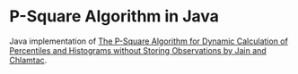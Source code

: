 P-Square Algorithm in Java
=====================

Java implementation of [The P-Square Algorithm for Dynamic Calculation of Percentiles and Histograms without Storing Observations by Jain and Chlamtac](http://www.cse.wustl.edu/~jain/papers/psqr.htm). 
